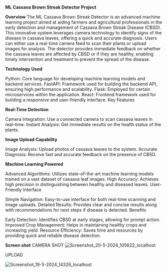 **ML Cassava Brown Streak Detector Project**

**Overview**
The ML Cassava Brown Streak Detector is an advanced machine learning project aimed at aiding farmers and agricultural professionals in the early detection and management of Cassava Brown Streak Disease (CBSD). This innovative system leverages camera technology to identify signs of the disease in cassava leaves, offering a quick and accurate diagnosis. Users can either use a real-time camera feed to scan their plants or upload images for analysis. The detector provides immediate feedback on whether the cassava leaves are affected by CBSD or if they are healthy, enabling timely intervention and treatment to prevent the spread of the disease.

**Technology Used**

Python: Core language for developing machine learning models and backend services.
FastAPI: Framework used for building the backend API, ensuring high performance and scalability.
Flask: Employed for certain microservices within the application.
React: Frontend framework used for building a responsive and user-friendly interface.
Key Features

**Real-Time Detection**

Camera Integration: Use a connected camera to scan cassava leaves in real-time.
Instant Analysis: Get immediate results on the health status of the plants.

**Image Upload Capability**

Image Analysis: Upload photos of cassava leaves to the system.
Accurate Diagnosis: Receive fast and accurate feedback on the presence of CBSD.

**Machine Learning Powered**

Advanced Algorithms: Utilizes state-of-the-art machine learning models trained on a vast dataset of cassava leaf images.
High Accuracy: Achieves high precision in distinguishing between healthy and diseased leaves.
User-Friendly Interface

Simple Navigation: Easy-to-use interface for both real-time scanning and image uploads.
Detailed Results: Provides clear and concise results along with recommendations for next steps if disease is detected.
Benefits

Early Detection: Identifies CBSD at early stages, allowing for prompt action.
Improved Crop Management: Helps in maintaining healthy crops and increasing yield.
Resource Efficiency: Saves time and resources by providing quick and reliable disease detection.


**Screen shot**
CAMERA SHOT
![Screenshot_20-5-2024_105622_localhost](https://github.com/IMANISHIMWE21218/ML-Cassave-Brown-Streak-detector/assets/65288198/abb8079a-609e-46b7-953e-844fd046475a)

UPLOAD

![Screenshot_19-5-2024_14326_localhost](https://github.com/IMANISHIMWE21218/ML-Cassave-Brown-Streak-detector/assets/65288198/b3c004ff-e8ea-4cee-962c-6e6013b86ed7)


